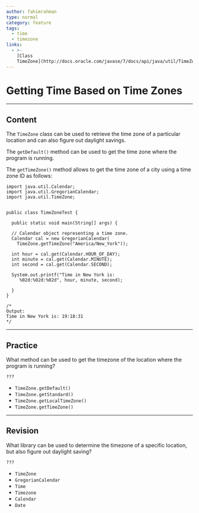 ```yaml
---
author: fahimrahman
type: normal
category: feature
tags:
  - time
  - timezone
links:
  - >-
    [Class
    TimeZone](http://docs.oracle.com/javase/7/docs/api/java/util/TimeZone.html){website}
---
```


# Getting Time Based on Time Zones


---

## Content

The `TimeZone` class can be used to retrieve the time zone of a particular location and can also figure out daylight savings. 

The `getDefault()` method can be used to get the time zone where the program is running.

The `getTimeZone()` method allows to get the time zone of a city using a time zone ID as follows:

```plain-text
import java.util.Calendar;
import java.util.GregorianCalendar;
import java.util.TimeZone;


public class TimeZoneTest {

  public static void main(String[] args) {

  // Calendar object representing a time zone.
  Calendar cal = new GregorianCalendar(
    TimeZone.getTimeZone("America/New_York"));

  int hour = cal.get(Calendar.HOUR_OF_DAY);
  int minute = cal.get(Calendar.MINUTE);
  int second = cal.get(Calendar.SECOND);

  System.out.printf("Time in New York is:
     %02d:%02d:%02d", hour, minute, second);
	
  }
}

/*
Output: 
Time in New York is: 19:18:31
*/
```


---

## Practice

What method can be used to get the timezone of the location where the program is running?

`???`

- `TimeZone.getDefault()` 
- `TimeZone.getStandard()` 
- `TimeZone.getLocalTimeZone()` 
- `TimeZone.getTimeZone()`


---

## Revision

What library can be used to determine the timezone of a specific location, but also figure out daylight saving?

`???`

- `TimeZone` 
- `GregorianCalendar` 
- `Time` 
- `Timezone` 
- `Calendar` 
- `Date`
